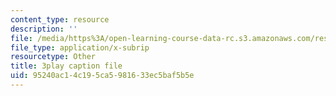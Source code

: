 ```yaml
---
content_type: resource
description: ''
file: /media/https%3A/open-learning-course-data-rc.s3.amazonaws.com/res-6-012-introduction-to-probability-spring-2018/95240ac14c195ca5981633ec5baf5b5e_UwwqPwp16_0.vtt
file_type: application/x-subrip
resourcetype: Other
title: 3play caption file
uid: 95240ac1-4c19-5ca5-9816-33ec5baf5b5e
---
```

